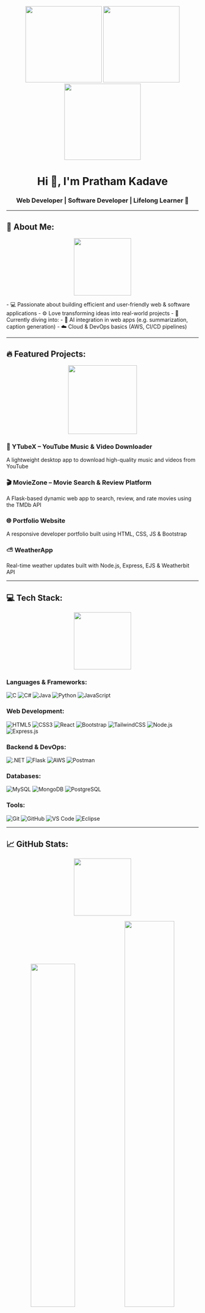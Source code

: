 <p align="center">
  <img height="200" src="https://media2.giphy.com/media/v1.Y2lkPTc5MGI3NjExZDAwejJmaTc5NTZuMHR2dTNmazdoZGhzbmdoajd6bHR5YWk5c2t2biZlcD12MV9pbnRlcm5hbF9naWZfYnlfaWQmY3Q9Zw/TUOSneOOtImPurKwph/giphy.gif" />
  <img height="200" src="https://media0.giphy.com/media/v1.Y2lkPTc5MGI3NjExdmplbjd5dW80Znl6dG13Mnp4cGJoZXkybW81NzBjYnJwdnhqN3ZkdyZlcD12MV9pbnRlcm5hbF9naWZfYnlfaWQmY3Q9Zw/YRThiAEEYVNtC5acLO/giphy.gif" />
  <img height="200" src="https://media4.giphy.com/media/v1.Y2lkPTc5MGI3NjExMjUxZXRyZDh2N25pZ29wNmRzcTV1eG85ZTZlbnVjNDV5dGNvNXJ1YSZlcD12MV9pbnRlcm5hbF9naWZfYnlfaWQmY3Q9Zw/U2fpTR4zq6LuEDFmS1/giphy.gif" />
</p>

<h1 align="center">Hi 👋, I'm Pratham Kadave</h1>
<h3 align="center">Web Developer | Software Developer | Lifelong Learner 🚀</h3>

---

## 💫 About Me:
<p align="center">
<!--   <img src="https://media.giphy.com/media/26u4nJPf0JtQPdStq/giphy.gif" height="150" /> -->
  <img src="https://media2.giphy.com/media/v1.Y2lkPTc5MGI3NjExb3l4bWtlNGx3bWUxNXd3a2puNjk0N2w4dGZxa2ZpdGg3N3p2Z2p0eiZlcD12MV9pbnRlcm5hbF9naWZfYnlfaWQmY3Q9Zw/rlsHtd2YC8k0g/giphy.gif" height="150" />
</p>
- 💻 Passionate about building efficient and user-friendly web & software applications  
- ⚙️ Love transforming ideas into real-world projects  
- 🌱 Currently diving into:
  - 🤖 AI integration in web apps (e.g. summarization, caption generation)  
  - ☁️ Cloud & DevOps basics (AWS, CI/CD pipelines)

---

## 🔥 Featured Projects:
<p align="center">
  <img src="https://media3.giphy.com/media/v1.Y2lkPTc5MGI3NjExNG5hNzh1MXg0ejZwNGg0eHVvMDlkMDVtZXcyMGM0Z3Yyc3N1ZjAweSZlcD12MV9pbnRlcm5hbF9naWZfYnlfaWQmY3Q9Zw/hENDkVRxKsctCpuAun/giphy.gif" height="180" />
</p>

### 🎵 YTubeX – YouTube Music & Video Downloader<br>  
A lightweight desktop app to download high-quality music and videos from YouTube

### 🎬 MovieZone – Movie Search & Review Platform  
A Flask-based dynamic web app to search, review, and rate movies using the TMDb API

### 🌐 Portfolio Website  
A responsive developer portfolio built using HTML, CSS, JS & Bootstrap

### ⛅ WeatherApp  
Real-time weather updates built with Node.js, Express, EJS & Weatherbit API

---

## 💻 Tech Stack:
<p align="center">
  <img src="https://media.giphy.com/media/LMt9638dO8dftAjtco/giphy.gif" height="150" />
</p>


### Languages & Frameworks:
![C](https://img.shields.io/badge/C-00599C?style=for-the-badge&logo=c&logoColor=white)
![C#](https://img.shields.io/badge/C%23-239120?style=for-the-badge&logo=csharp&logoColor=white)
![Java](https://img.shields.io/badge/Java-ED8B00?style=for-the-badge&logo=openjdk&logoColor=white)
![Python](https://img.shields.io/badge/Python-3670A0?style=for-the-badge&logo=python&logoColor=ffdd54)
![JavaScript](https://img.shields.io/badge/JavaScript-323330?style=for-the-badge&logo=javascript&logoColor=F7DF1E)

### Web Development:
![HTML5](https://img.shields.io/badge/HTML5-E34F26?style=for-the-badge&logo=html5&logoColor=white)
![CSS3](https://img.shields.io/badge/CSS3-1572B6?style=for-the-badge&logo=css3&logoColor=white)
![React](https://img.shields.io/badge/React-20232A?style=for-the-badge&logo=react&logoColor=61DAFB)
![Bootstrap](https://img.shields.io/badge/Bootstrap-8E44AD?style=for-the-badge&logo=bootstrap&logoColor=white)
![TailwindCSS](https://img.shields.io/badge/Tailwind-38B2AC?style=for-the-badge&logo=tailwind-css&logoColor=white)
![Node.js](https://img.shields.io/badge/Node.js-339933?style=for-the-badge&logo=nodedotjs&logoColor=white)
![Express.js](https://img.shields.io/badge/Express.js-404d59?style=for-the-badge)

### Backend & DevOps:
![.NET](https://img.shields.io/badge/.NET-512BD4?style=for-the-badge&logo=dotnet&logoColor=white)
![Flask](https://img.shields.io/badge/Flask-000000?style=for-the-badge&logo=flask&logoColor=white)
![AWS](https://img.shields.io/badge/AWS-FF9900?style=for-the-badge&logo=amazonaws&logoColor=white)
![Postman](https://img.shields.io/badge/Postman-FF6C37?style=for-the-badge&logo=postman&logoColor=white)

### Databases:
![MySQL](https://img.shields.io/badge/MySQL-4479A1?style=for-the-badge&logo=mysql&logoColor=white)
![MongoDB](https://img.shields.io/badge/MongoDB-4EA94B?style=for-the-badge&logo=mongodb&logoColor=white)
![PostgreSQL](https://img.shields.io/badge/Postgres-316192?style=for-the-badge&logo=postgresql&logoColor=white)

### Tools:
![Git](https://img.shields.io/badge/Git-F05032?style=for-the-badge&logo=git&logoColor=white)
![GitHub](https://img.shields.io/badge/GitHub-121011?style=for-the-badge&logo=github&logoColor=white)
![VS Code](https://img.shields.io/badge/VSCode-007ACC?style=for-the-badge&logo=visual-studio-code&logoColor=white)
![Eclipse](https://img.shields.io/badge/Eclipse-2C2255?style=for-the-badge&logo=eclipse-ide&logoColor=white)

---

## 📈 GitHub Stats:
<p align="center">
  <img src="https://media.giphy.com/media/dWesBcTLavkZuG35MI/giphy.gif" height="150" />
</p>
<p align="center">
  <img src="https://github-readme-stats.vercel.app/api?username=Secretor007&theme=dark&hide_border=false&show_icons=true" width="48%" />
  <img src="https://github-readme-streak-stats.herokuapp.com?user=Secretor007&theme=dark&hide_border=false" width="50.9%" />
</p>

<p align="center">
  <img src="https://github-readme-stats.vercel.app/api/top-langs/?username=Secretor007&theme=dark&layout=compact&hide_border=false" width="48%" />
</p>

---

## 🏆 GitHub Trophies & Activity:
<p align="center">
  <img src="https://media3.giphy.com/media/v1.Y2lkPTc5MGI3NjExM2VydTF3YXJiaW01YmVydTc1Y2Nxc2pjNG5iOHU3b3JuZTd6c2g1cyZlcD12MV9pbnRlcm5hbF9naWZfYnlfaWQmY3Q9Zw/qTeCS8pvoELD6mMsme/giphy.gif" height="150" />
</p>
<p align="center">
  <img src="https://github-profile-trophy.vercel.app/?username=Secretor007&theme=dracula&column=3&margin-w=15&margin-h=15&no-frame=true" />
  <br><br>
</p>  
<p align="center"><img src="https://github-readme-activity-graph.vercel.app/graph?username=Secretor007&radius=16&theme=dracula&area=true&order=5&custom_title=See%20My%20Contributions!&hide_border=true&hide_title=false" height="300" alt="activity-graph graph"  />
</p>
</div>

###
